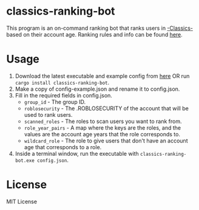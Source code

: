 # classics-ranking-bot
This program is an on-command ranking bot that ranks users in [-Classics-](https://www.roblox.com/groups/3489210/Classics) based on their account age. 
Ranking rules and info can be found [here](https://devforum.roblox.com/t/classics-rules-and-info/477028).

# Usage
1. Download the latest executable and example config from [here](https://github.com/Chloe-Woahie/classics-ranking-bot/releases/) OR run `cargo install classics-ranking-bot`.
2. Make a copy of config-example.json and rename it to config.json.
3. Fill in the required fields in config.json.
    * `group_id` - The group ID.
    * `roblosecurity` - The .ROBLOSECURITY of the account that will be used to rank users.
    * `scanned_roles` - The roles to scan users you want to rank from.
    * `role_year_pairs` - A map where the keys are the roles, and the values are the account age years that the role corresponds to.
    * `wildcard_role` - The role to give users that don't have an account age that corresponds to a role.
4. Inside a terminal window, run the executable with `classics-ranking-bot.exe config.json`.

# License 
MIT License
